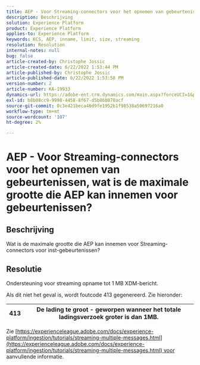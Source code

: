 ```yaml
---
title: AEP - Voor Streaming-connectors voor het opnemen van gebeurtenissen, wat is de maximale grootte die AEP kan innemen voor gebeurtenissen?
description: Beschrijving
solution: Experience Platform
product: Experience Platform
applies-to: Experience Platform
keywords: KCS, AEP, inname, limit, size, streaming
resolution: Resolution
internal-notes: null
bug: false
article-created-by: Christophe Jossic
article-created-date: 6/22/2022 1:53:44 PM
article-published-by: Christophe Jossic
article-published-date: 6/22/2022 1:53:58 PM
version-number: 2
article-number: KA-19933
dynamics-url: https://adobe-ent.crm.dynamics.com/main.aspx?forceUCI=1&pagetype=entityrecord&etn=knowledgearticle&id=16f23eb7-32f2-ec11-bb3d-6045bd0158c7
exl-id: b8b08cc9-9998-4458-8f67-d5b860870acf
source-git-commit: 0c3e421beca46d9fe1952b1f98538a50697216a0
workflow-type: tm+mt
source-wordcount: '107'
ht-degree: 2%

---
```


# AEP - Voor Streaming-connectors voor het opnemen van gebeurtenissen, wat is de maximale grootte die AEP kan innemen voor gebeurtenissen?

## Beschrijving

Wat is de maximale grootte die AEP kan innemen voor Streaming-connectors voor inst-gebeurtenissen?

## Resolutie


Ondersteuning voor streaming opname tot 1 MB XDM-bericht.

Als dit niet het geval is, wordt foutcode 413 gegenereerd. Zie hieronder:




| 413 | De lading te groot - geworpen wanneer het totale ladingsverzoek groter is dan 1MB. |
| --- | --- |




Zie [https://experienceleague.adobe.com/docs/experience-platform/ingestion/tutorials/streaming-multiple-messages.html](https://experienceleague.adobe.com/docs/experience-platform/ingestion/tutorials/streaming-multiple-messages.html) voor aanvullende informatie.
